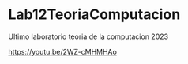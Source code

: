 # Lab12TeoriaComputacion
Ultimo laboratorio teoria de la computacion 2023

https://youtu.be/2WZ-cMHMHAo
